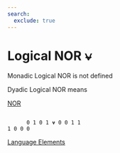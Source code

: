 ```yaml
---
search:
  exclude: true
---
```






<h1 class="heading"><span class="name">Logical NOR</span> <span class="command">⍱</span></h1>



Monadic Logical NOR is not defined

Dyadic Logical NOR means


[NOR](../primitive-functions/nor.md)
```apl

      0 1 0 1 ⍱ 0 0 1 1
1 0 0 0

```


[Language Elements](./language-elements.md)


